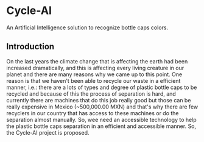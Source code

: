 # Cycle-AI
An Artificial Intelligence solution to recognize bottle caps colors.


## Introduction
On the last years the climate change that is affecting the earth had been increased dramatically, and this is affecting every living creature in our planet and there are many reasons why we came up to this point. One reason is that we haven't been able to recycle our waste in a efficient manner, i.e.: there are a lots of types and degree of plastic bottle caps to be recycled and because of this the process of separation is hard, and currently there are machines that do this job really good but those can be really expensive in Mexico (~500,000.00 MXN) and that's why there are few recyclers in our country that has access to these machines or do the separation almost manually. So, wee need an accessible technology to help the plastic bottle caps separation in an efficient and accessible manner. So, the Cycle-AI project is proposed.
